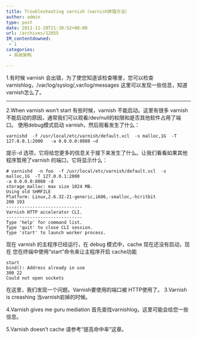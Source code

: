 ```yaml
---
title: Troubleshooting varnish（varnish排错方法）
author: admin
type: post
date: 2011-11-20T21:30:52+00:00
url: /archives/12055
IM_contentdowned:
 - 1
categories:
 - 系统架构

---
```

1.有时候 varnish 会出错，为了使您知道该检查哪里，您可以检查 varnishlog，/var/log/syslog/,var/log/messages 这里可以发现一些信息，知道varnish怎么了。
****

2.When varnish won’t start
有些时候，varnish 不能启动。这里有很多 varnish不能启动的原因，通常我们可以观看/dev/null的权限和是否其他软件占用了端口。
使用debug模式启动 varnish，然后观看发生了什么：

```
varnishd  -f /usr/local/etc/varnish/default.vcl  -s malloc,1G  -T 127.0.0.1:2000   -a 0.0.0.0:8080 –d
```

提示-d 选项，它将给您更多的信息关于接下来发生了什么。让我们看看如果其他程序暂用了varnish 的端口，它将显示什么：

```
# varnishd  -n foo  -f /usr/local/etc/varnish/default.vcl  -s malloc,1G  -T 127.0.0.1:2000
-a 0.0.0.0:8080 -d
storage_malloc: max size 1024 MB.
Using old SHMFILE
Platform: Linux,2.6.32-21-generic,i686,-smalloc,-hcritbit
200 193
-----------------------------
Varnish HTTP accelerator CLI.
-----------------------------
Type 'help' for command list.
Type 'quit' to close CLI session.
Type 'start' to launch worker process.
```

现在 varnish 的主程序已经运行，在 debug 模式中，cache 现在还没有启动，现在
您在终端中使用“start”命令来让主程序开启 cache功能

>

```
start
bind(): Address already in use
300 22
Could not open sockets
```

在这里，我们发现一个问题。Varnish要使用的端口被 HTTP使用了。
3.Varnish is creashing
当varnish宕掉的时候。

4.Varnish gives me guru mediation
首先查找varnishlog，这里可能会给您一些信息。

5.Varnish doesn’t cache
请参考“提高命中率”这章。